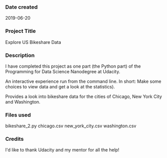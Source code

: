 ### Date created
2019-06-20

### Project Title
Explore US Bikeshare Data

### Description
I have completed this project as one part (the Python part) of the Programming for Data Science Nanodegree at Udacity.

An interactive experience run from the command line. In short: Make some choices to view data and get a look at the statistics).

Provides a look into bikeshare data for the cities of Chicago, New York City and Washington.

### Files used
bikeshare_2.py
chicago.csv
new_york_city.csv
washington.csv

### Credits
I'd like to thank Udacity and my mentor for all the help!
